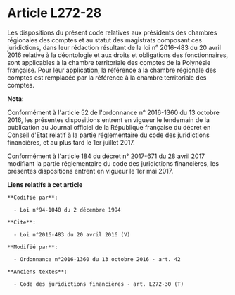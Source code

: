 # Article L272-28

Les dispositions du présent code relatives aux présidents des chambres régionales des comptes et au statut des magistrats
composant ces juridictions, dans leur rédaction résultant de la loi n° 2016-483 du 20 avril 2016 relative à la déontologie et
aux droits et obligations des fonctionnaires,  sont applicables à la chambre territoriale des comptes de la Polynésie
française. Pour leur application, la référence à la chambre régionale des comptes est remplacée par la référence à la chambre
territoriale des comptes.

**Nota:**

Conformément à l'article 52 de l'ordonnance n° 2016-1360 du 13 octobre 2016, les présentes dispositions entrent en vigueur le
lendemain de la publication au Journal officiel de la République française du décret en Conseil d'Etat relatif à la partie
réglementaire du code des juridictions financières, et au plus tard le 1er juillet 2017.

Conformément à l'article 184 du décret n° 2017-671 du 28 avril 2017 modifiant la partie réglementaire du code des
juridictions financières, les présentes dispositions entrent en vigueur le 1er mai 2017.

**Liens relatifs à cet article**

	**Codifié par**:

	  - Loi n°94-1040 du 2 décembre 1994

	**Cite**:

	  - Loi n°2016-483 du 20 avril 2016 (V)

	**Modifié par**:

	  - Ordonnance n°2016-1360 du 13 octobre 2016 - art. 42

	**Anciens textes**:

	  - Code des juridictions financières - art. L272-30 (T)
